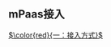 ## mPaas接入

[$\color{red}{一：接入方式}$](https://gitee.com/ylyk/technology-share/blob/master/mPaas/accessWay.md)
